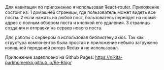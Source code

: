 Для навигации по приложению я использовал React-router. 
Приложение состоит из:
 1 домашней страницы, где пользователь может видеть все посты.
 2 если нажать на любой пост, пользователь перейдет на новый адрес с полным обзором поста и кнопкой его удаления.
 3 страницы создания и отправки на сервер нового поста.

Для работы с сервером я использовал библиотеку axios. Так как структура компонентов была простая и приложение небыло
загружено излишней передачей porops Redux я не использовал.

Приложение задеплоено на Github Pages.
https://nikita-parkhomenko.github.io/Re-Blog/